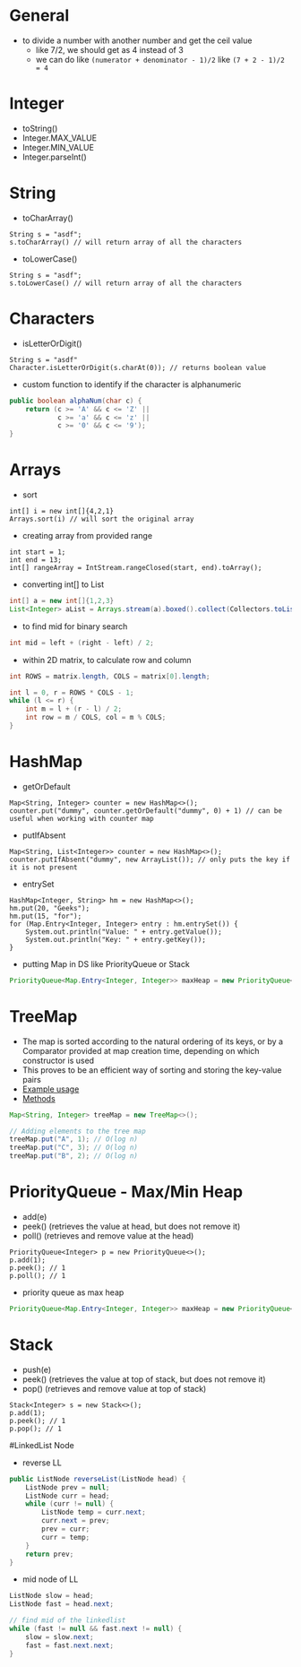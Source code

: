 # General
- to divide a number with another number and get the ceil value
  - like 7/2, we should get as 4 instead of 3
  - we can do like `(numerator + denominator - 1)/2` like `(7 + 2 - 1)/2 = 4` 

# Integer
- toString()
- Integer.MAX_VALUE
- Integer.MIN_VALUE
- Integer.parseInt(<str>)

# String
- toCharArray()
```
String s = "asdf";
s.toCharArray() // will return array of all the characters
```
- toLowerCase()
```
String s = "asdf";
s.toLowerCase() // will return array of all the characters
```

# Characters
- isLetterOrDigit()
```
String s = "asdf"
Character.isLetterOrDigit(s.charAt(0)); // returns boolean value
```
- custom function to identify if the character is alphanumeric
```java
public boolean alphaNum(char c) {
    return (c >= 'A' && c <= 'Z' || 
            c >= 'a' && c <= 'z' || 
            c >= '0' && c <= '9');
}
```

# Arrays
- sort
```
int[] i = new int[]{4,2,1}
Arrays.sort(i) // will sort the original array
```
- creating array from provided range
```
int start = 1;
int end = 13;
int[] rangeArray = IntStream.rangeClosed(start, end).toArray();
```
- converting int[] to List<Integer>
```java
int[] a = new int[]{1,2,3}
List<Integer> aList = Arrays.stream(a).boxed().collect(Collectors.toList());
```
- to find mid for binary search
```java
int mid = left + (right - left) / 2;
```
- within 2D matrix, to calculate row and column
```java
int ROWS = matrix.length, COLS = matrix[0].length;

int l = 0, r = ROWS * COLS - 1;
while (l <= r) {
    int m = l + (r - l) / 2;
    int row = m / COLS, col = m % COLS;
}
```

# HashMap
- getOrDefault
```
Map<String, Integer> counter = new HashMap<>();
counter.put("dummy", counter.getOrDefault("dummy", 0) + 1) // can be useful when working with counter map
```
- putIfAbsent
```
Map<String, List<Integer>> counter = new HashMap<>();
counter.putIfAbsent("dummy", new ArrayList()); // only puts the key if it is not present
```
- entrySet
```
HashMap<Integer, String> hm = new HashMap<>();
hm.put(20, "Geeks");
hm.put(15, "for");
for (Map.Entry<Integer, Integer> entry : hm.entrySet()) {
    System.out.println("Value: " + entry.getValue());
    System.out.println("Key: " + entry.getKey());
}
```
- putting Map in DS like PriorityQueue or Stack
```java
PriorityQueue<Map.Entry<Integer, Integer>> maxHeap = new PriorityQueue<>((a, b) -> b.getValue() - a.getValue());
```

# TreeMap
- The map is sorted according to the natural ordering of its keys, or by a Comparator provided at map creation time, depending on which constructor is used
- This proves to be an efficient way of sorting and storing the key-value pairs
- [Example usage](https://www.geeksforgeeks.org/treemap-in-java/#)
- [Methods](https://docs.oracle.com/javase/8/docs/api/java/util/TreeMap.html)
```java
Map<String, Integer> treeMap = new TreeMap<>();

// Adding elements to the tree map
treeMap.put("A", 1); // O(log n)
treeMap.put("C", 3); // O(log n)
treeMap.put("B", 2); // O(log n)
```

# PriorityQueue - Max/Min Heap
- add(e)
- peek() (retrieves the value at head, but does not remove it)
- poll() (retrieves and remove value at the head)
```
PriorityQueue<Integer> p = new PriorityQueue<>();
p.add(1);
p.peek(); // 1
p.poll(); // 1
```
- priority queue as max heap
```java
PriorityQueue<Map.Entry<Integer, Integer>> maxHeap = new PriorityQueue<>((a, b) -> b.getValue() - a.getValue());
```

# Stack
- push(e)
- peek() (retrieves the value at top of stack, but does not remove it)
- pop() (retrieves and remove value at top of stack)
```
Stack<Integer> s = new Stack<>();
p.add(1);
p.peek(); // 1
p.pop(); // 1
```

#LinkedList Node
- reverse LL
```java
public ListNode reverseList(ListNode head) {
    ListNode prev = null;
    ListNode curr = head; 
    while (curr != null) {
        ListNode temp = curr.next;
        curr.next = prev;
        prev = curr;
        curr = temp;
    }
    return prev;
}
```
- mid node of LL
```java
ListNode slow = head;
ListNode fast = head.next;

// find mid of the linkedlist
while (fast != null && fast.next != null) {
    slow = slow.next;
    fast = fast.next.next;
}
```
